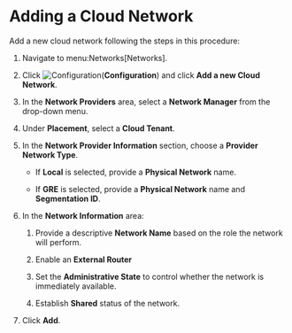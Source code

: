 # Adding a Cloud Network

Add a new cloud network following the steps in this procedure:

1.  Navigate to menu:Networks\[Networks\].

2.  Click ![Configuration](1847.png)(**Configuration**) and click **Add
    a new Cloud Network**.

3.  In the **Network Providers** area, select a **Network Manager** from
    the drop-down menu.

4.  Under **Placement**, select a **Cloud Tenant**.

5.  In the **Network Provider Information** section, choose a **Provider
    Network Type**.
    
      - If **Local** is selected, provide a **Physical Network** name.
    
      - If **GRE** is selected, provide a **Physical Network** name and
        **Segmentation ID**.

6.  In the **Network Information** area:
    
    1.  Provide a descriptive **Network Name** based on the role the
        network will perform.
    
    2.  Enable an **External Router**
    
    3.  Set the **Administrative State** to control whether the network
        is immediately available.
    
    4.  Establish **Shared** status of the network.

7.  Click **Add**.
